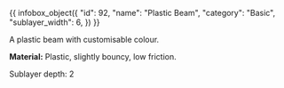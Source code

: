 {{ infobox_object({
	"id": 92,
	"name": "Plastic Beam",
	"category": "Basic",
	"sublayer_width": 6,
}) }}

A plastic beam with customisable colour.

**Material:** Plastic, slightly bouncy, low friction.

Sublayer depth: 2